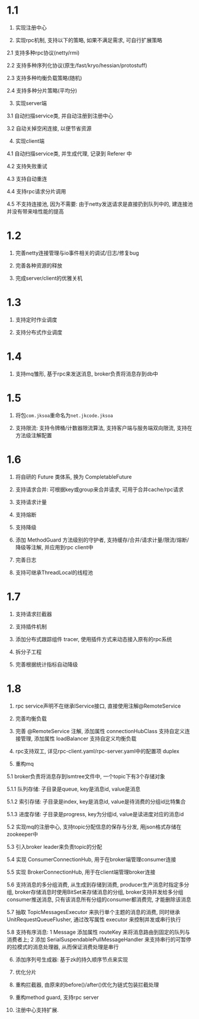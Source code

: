 # 1.1 
1. 实现注册中心

2. 实现rpc机制, 支持以下的策略, 如果不满足需求, 可自行扩展策略

2.1 支持多种rpc协议(netty/rmi)

2.2 支持多种序列化协议(原生/fast/kryo/hessian/protostuff)

2.3 支持多种均衡负载策略(随机)

2.4 支持多种分片策略(平均分)

3. 实现server端

3.1 自动扫描service类, 并自动注册到注册中心

3.2 自动关掉空闲连接, 以便节省资源

4. 实现client端

4.1 自动扫描service类, 并生成代理, 记录到 Referer 中

4.2 支持失败重试

4.3 支持自动重连

4.4 支持rpc请求分片调用

4.5 不支持连接池, 因为不需要: 由于netty发送请求是直接扔到队列中的, 建连接池并没有带来啥性能的提高

# 1.2
1. 完善netty连接管理与io事件相关的调试/日志/修复bug

2. 完善各种资源的释放

3. 完成server/client的优雅关机

# 1.3
1. 支持定时作业调度

2. 支持分布式作业调度

# 1.4
1. 支持mq雏形, 基于rpc来发送消息, broker负责将消息存到db中

# 1.5
1. 将包`com.jksoa`重命名为`net.jkcode.jksoa`

2. 支持限流: 支持令牌桶/计数器限流算法, 支持客户端与服务端双向限流, 支持在方法级注解配置

# 1.6
1. 将自研的 Future 类体系, 换为 CompletableFuture

2. 支持请求合并: 可根据key或group来合并请求, 可用于合并cache/rpc请求

3. 支持请求计量

4. 支持熔断

5. 支持降级

6. 添加 MethodGuard 方法级别的守护者, 支持缓存/合并/请求计量/限流/熔断/降级等注解, 并应用到rpc client中

7. 完善日志

8. 支持可继承ThreadLocal的线程池

# 1.7

1. 支持请求拦截器

2. 支持插件机制

3. 添加分布式跟踪组件 tracer, 使用插件方式来动态接入原有的rpc系统

4. 拆分子工程

5. 完善根据统计指标自动降级

# 1.8

1. rpc service声明不在继承IService接口, 直接使用注解@RemoteService

2. 完善均衡负载

3. 完善 @RemoteService 注解, 添加属性 connectionHubClass 支持自定义连接管理, 添加属性 loadBalancer 支持自定义均衡负载

4. rpc支持双工, 详见rpc-client.yaml/rpc-server.yaml中的配置项 duplex

5. 重构mq

5.1 broker负责将消息存到lsmtree文件中, 一个topic下有3个存储对象

5.1.1 队列存储: 子目录是queue, key是消息id, value是消息

5.1.2 索引存储: 子目录是index, key是消息id, value是待消费的分组id比特集合

5.1.3 进度存储: 子目录是progress, key为分组id, value是读进度对应的消息id

5.2 实现mq的注册中心, 支持topic分配信息的保存与分发, 用json格式存储在zookeeper中

5.3 引入broker leader来负责topic的分配

5.4 实现 ConsumerConnectionHub, 用于在broker端管理consumer连接

5.5 实现 BrokerConnectionHub, 用于在client端管理broker连接

5.6 支持消息的多分组消费, 从生成到存储到消费, producer生产消息时指定多分组, broker存储消息时使用BitSet来存储消息的分组, broker支持并发给多分组consumer推送消息, 只有该消息所有分组的consumer都消费完, 才能删除该消息

5.7 抽取 TopicMessagesExecutor 来执行单个主题的消息的消费, 同时继承 UnitRequestQueueFlusher, 通过改写属性 executor 来控制并发或串行执行

5.8 支持有序消息: 1 Message 添加属性 routeKey 来将消息路由到固定的队列与消费者上;  2 添加 SerialSuspendablePullMessageHandler 来支持串行的可暂停的拉模式的消息处理器, 从而保证消费处理是串行

6. 添加序列号生成器: 基于zk的持久顺序节点来实现

7. 优化分片

8. 重构拦截器, 由原来的before()/after()优化为链式包装拦截处理

9. 重构method guard, 支持rpc server

10. 注册中心支持扩展.
